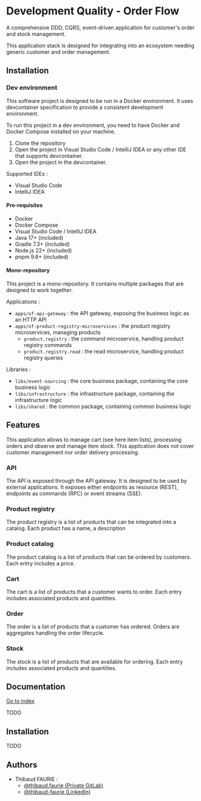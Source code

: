 
# Development Quality - Order Flow

A comprehensive DDD, CQRS, event-driven application for customer's order and stock management.

This application stack is designed for integrating into an ecosystem needing generic customer and order management.

## Installation

### Dev environment

This software project is designed to be run in a Docker environment. It uses devcontainer specification to provide a consistent development environment.

To run this project in a dev environment, you need to have Docker and Docker Compose installed on your machine.

1. Clone the repository
2. Open the project in Visual Studio Code / IntelliJ IDEA or any other IDE that supports devcontainer.
3. Open the project in the devcontainer.

Supported IDEs :
- Visual Studio Code
- IntelliJ IDEA

#### Pre-requisites

- Docker
- Docker Compose
- Visual Studio Code / IntelliJ IDEA
- Java 17+ (included)
- Gradle 7.3+ (included)
- Node.js 22+ (included)
- pnpm 9.6+ (included)

#### Mono-repository

This project is a mono-repository. It contains multiple packages that are designed to work together.

Applications :
- `apps/of-api-gateway` : the API gateway, exposing the business logic as an HTTP API
- `apps/of-product-registry-microservices` : the product registry microservices, managing products
  - `product.registry` : the command microservice, handling product registry commands
  - `product.registry.read` : the read microservice, handling product registry queries

Libraries :
- `libs/event-sourcing` : the core business package, containing the core business logic
- `libs/infrastructure` : the infrastructure package, containing the infrastructure logic
- `libs/shared` : the common package, containing common business logic

## Features

This application allows to manage cart (see here item lists), processing orders and observe and manage item stock.
This application does not cover customer management nor order delivery processing.

### API

The API is exposed through the API gateway. It is designed to be used by external applications. It exposes either endpoints as resource (REST), endpoints as commands (RPC) or event streams (SSE).

### Product registry

The product registry is a list of products that can be integrated into a catalog. Each product has a name, a description

### Product catalog

The product catalog is a list of products that can be ordered by customers. Each entry includes a price.

### Cart

The cart is a list of products that a customer wants to order. Each entry includes associated products and quantities.

### Order

The order is a list of products that a customer has ordered. Orders are aggregates handling the order lifecycle.

### Stock

The stock is a list of products that are available for ordering. Each entry includes associated products and quantities.

## Documentation

[Go to index](./doc/index.md)

TODO

## Installation

TODO
    
## Authors

- Thibaud FAURIE :
  - [@thibaud.faurie (Private GitLab)](https://gitlab.cloud0.openrichmedia.org/thibaud.faurie)
  - [@thibaud-faurie (LinkedIn)](https://www.linkedin.com/in/thibaud-faurie/)


